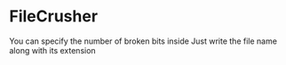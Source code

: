 # FileCrusher

You can specify the number of broken bits inside
Just write the file name along with its extension
